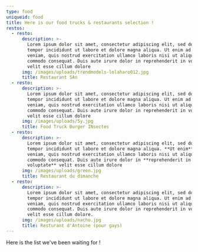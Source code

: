 ```yaml
---
type: food
uniqueid: food
title: Here is our food trucks & restaurants selection !
restos:
  - resto:
      description: >-
        Lorem ipsum dolor sit amet, consectetur adipiscing elit, sed do eiusmod
        tempor incididunt ut labore et dolore magna aliqua. Ut enim ad minim
        veniam, quis nostrud exercitation ullamco laboris nisi ut aliquip ex ea
        commodo consequat. Duis aute irure dolor in reprehenderit in voluptate
        velit esse cillum dolore
      img: /images/uploads/trendmodels-lolaharo012.jpg
      title: Restaurant SAn
  - resto:
      description: >-
        Lorem ipsum dolor sit amet, consectetur adipiscing elit, sed do eiusmod
        tempor incididunt ut labore et dolore magna aliqua. Ut enim ad minim
        veniam, quis nostrud exercitation ullamco laboris nisi ut aliquip ex ea
        commodo consequat. Duis aute irure dolor in reprehenderit in voluptate
        velit esse cillum dolore
      img: /images/uploads/5y.jpg
      title: Food Truck Burger INsectes
  - resto:
      description: >-
        Lorem ipsum dolor sit amet, consectetur adipiscing elit, sed do eiusmod
        tempor incididunt ut labore et dolore magna aliqua. **Ut enim** ad minim
        veniam, quis nostrud exercitation ullamco laboris nisi ut aliquip ex ea
        commodo consequat. Duis aute irure dolor in **reprehenderit in
        voluptate** velit esse cillum dolore
      img: /images/uploads/green.jpg
      title: Restaurant du dimanche
  - resto:
      description: >-
        Lorem ipsum dolor sit amet, consectetur adipiscing elit, sed do eiusmod
        tempor incididunt ut labore et dolore magna aliqua. Ut enim ad minim
        veniam, quis nostrud exercitation ullamco laboris nisi ut aliquip ex ea
        commodo consequat. Duis aute irure dolor in reprehenderit in voluptate
        velit esse cillum dolore.
      img: /images/uploads/nacho.jpg
      title: Resturant d'Antoine (pour gays)
---
```

Here is the list we've been waiting for !
